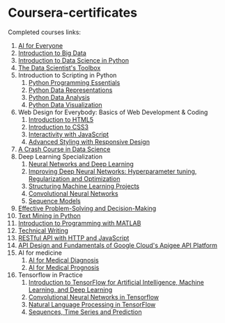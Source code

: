 # Coursera-certificates
Completed courses links:
1. [AI for Everyone](https://coursera.org/share/174dbf96be2a3c030419a6e4f7272823)
2. [Introduction to Big Data](https://coursera.org/share/48ed0962e88ba81b75eae356dbe2f4f8)
3. [Introduction to Data Science in Python](https://coursera.org/share/18e957edd61cde0fcd6de6680cf27d71)
4. [The Data Scientist's Toolbox](https://coursera.org/share/1cc91e3ce78b7d130a2d7ebca11cb879)
5. Introduction to Scripting in Python
      1. [Python Programming Essentials](https://coursera.org/share/78c03a6fd6421bd8ddcdcebd38584076)
      2. [Python Data Representations](https://coursera.org/share/d6a09add09fc9e1b96fe8496bba146db)
      3. [Python Data Analysis](https://www.coursera.org/account/accomplishments/verify/D52KW9C95LH9?utm_source=link&utm_campaign=copybutton_certificate)
      4. [Python Data Visualization](https://coursera.org/share/8ca948c39cfcecb37af087d5b556d3c6)
6. Web Design for Everybody: Basics of Web Development & Coding
      1. [Introduction to HTML5](https://www.coursera.org/account/accomplishments/verify/4MCRLZ3SX6BD?utm_source=link&utm_campaign=copybutton_certificate)
      2. [Introduction to CSS3](https://www.coursera.org/account/accomplishments/verify/F54XMVQS4MMQ?utm_source=link&utm_campaign=copybutton_certificate)
      3. [Interactivity with JavaScript](https://www.coursera.org/account/accomplishments/verify/P49U9AJE3MBM?utm_source=link&utm_campaign=copybutton_certificate)
      4. [Advanced Styling with Responsive Design](https://www.coursera.org/account/accomplishments/verify/HS7LQQLH6UAS?utm_source=link&utm_campaign=copybutton_certificate)
7. [A Crash Course in Data Science](https://www.coursera.org/account/accomplishments/verify/J5NLT2DUKV65?utm_source=link&utm_campaign=copybutton_certificate)
8. Deep Learning Specialization
      1. [Neural Networks and Deep Learning](https://www.coursera.org/account/accomplishments/verify/E8NV4UGT3FPD?utm_source=link&utm_campaign=copybutton_certificate)
      2. [Improving Deep Neural Networks: Hyperparameter tuning, Regularization and Optimization](https://www.coursera.org/account/accomplishments/verify/VWSXTE7QV463?utm_source=link&utm_campaign=copybutton_certificate)
      3. [Structuring Machine Learning Projects](https://www.coursera.org/account/accomplishments/verify/KGXCUWB8AN5H?utm_source=link&utm_campaign=copybutton_certificate)
      4. [Convolutional Neural Networks](https://www.coursera.org/account/accomplishments/verify/X88D9B2TPKU9?utm_source=link&utm_campaign=copybutton_certificate)
      5. [Sequence Models](https://www.coursera.org/account/accomplishments/verify/9DDJ8VKGAQ3Z?utm_source=link&utm_campaign=copybutton_certificate)
9. [Effective Problem-Solving and Decision-Making](https://www.coursera.org/account/accomplishments/verify/ZLDZA44GML2E?utm_source=link&utm_campaign=copybutton_certificate)
10. [Text Mining in Python](https://www.coursera.org/account/accomplishments/verify/YDXUQJWEBQ6P?utm_source=link&utm_campaign=copybutton_certificate)
11. [Introduction to Programming with MATLAB](https://www.coursera.org/account/accomplishments/verify/ZWQ3NUJEP7P6?utm_source=link&utm_campaign=copybutton_certificate)
12. [Technical Writing](https://www.coursera.org/account/accomplishments/verify/MCA5NA256U7N?utm_source=link&utm_campaign=copybutton_certificate)
13. [RESTful API with HTTP and JavaScript](https://www.coursera.org/account/accomplishments/verify/XYMJCKSA2VGH?utm_source=link&utm_campaign=copybutton_certificate)
14. [API Design and Fundamentals of Google Cloud's
Apigee API Platform](https://www.coursera.org/account/accomplishments/verify/9HFLRMRCS8DN?utm_source=link&utm_campaign=copybutton_certificate&utm_product=course)
15. AI for medicine
      1. [AI for Medical Diagnosis](https://coursera.org/share/bb05572f96c53dd3ad0cca8a6fab3f55)
      2. [AI for Medical Prognosis](https://coursera.org/share/5592db0ed025c39534df007f36318626)
16. Tensorflow in Practice 
      1. [Introduction to TensorFlow for Artificial Intelligence, Machine Learning, and Deep Learning](https://coursera.org/share/236e6f7d933705c558dc649d0157097c)
      2. [Convolutional Neural Networks in Tensorflow](https://coursera.org/share/9dbdf696dc8119bc441b8df8ca38b955)
      3. [Natural Language Processing in TensorFlow](https://coursera.org/share/20574701a98d40c9693a6c408cac9a8a)
      4. [Sequences, Time Series and Prediction ](https://coursera.org/share/8789822bdfddced293aeb548fd50eb3c)
